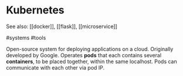 # Kubernetes

See also: [[docker]], [[flask]], [[microservice]]

#systems #tools

Open-source system for deploying applications on a cloud. Originally developed by Google. Operates **pods** that each contains several **containers**, to be placed together, within the same localhost. Pods can communicate with each other via pod IP.